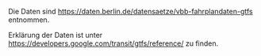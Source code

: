 Die Daten sind 
https://daten.berlin.de/datensaetze/vbb-fahrplandaten-gtfs 
entnommen.

Erklärung der Daten ist unter 
https://developers.google.com/transit/gtfs/reference/
zu finden.